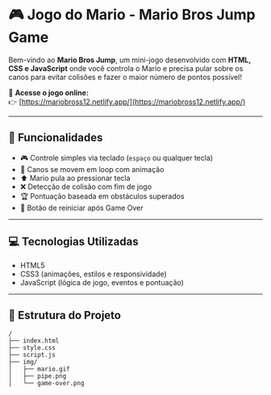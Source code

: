 # 🎮 Jogo do Mario - Mario Bros Jump Game

Bem-vindo ao **Mario Bros Jump**, um mini-jogo desenvolvido com **HTML, CSS e JavaScript** onde você controla o Mario e precisa pular sobre os canos para evitar colisões e fazer o maior número de pontos possível!

🔗 **Acesse o jogo online:**  
👉 [https://mariobross12.netlify.app/](https://mariobross12.netlify.app/)

---

## 🧠 Funcionalidades

- 🎮 Controle simples via teclado (`espaço` ou qualquer tecla)
- 🧱 Canos se movem em loop com animação
- ⬆️ Mario pula ao pressionar tecla
- ❌ Detecção de colisão com fim de jogo
- 🏆 Pontuação baseada em obstáculos superados
- 🔁 Botão de reiniciar após Game Over

---

## 💻 Tecnologias Utilizadas

- HTML5
- CSS3 (animações, estilos e responsividade)
- JavaScript (lógica de jogo, eventos e pontuação)

---

## 📁 Estrutura do Projeto

```plaintext
/
├── index.html
├── style.css
├── script.js
├── img/
│   ├── mario.gif
│   ├── pipe.png
│   └── game-over.png
